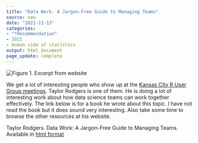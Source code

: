 ```yaml
---
title: "Data Work. A Jargon-Free Guide to Managing Teams"
source: new
date: "2021-11-13"
categories:
- "*Recommendation"
- 2021
- Human side of statistics
output: html_document
page_update: complete
---
```


![Figure 1. Excerpt from website](http://www.pmean.com/new-images/21/data-work-01.png)

<div class="notes">

We get a lot of interesting people who show up at the [Kansas City R User Group meetings][kcr1]. Taylor Rodgers is one of them. He is doing a lot of interesting work about how data science teams can work together effectively. The link below is for a book he wrote about this topic. I have not read the book but it does sound very interesting. Also take some time to browse the other resources at his website.

Taylor Rodgers. Data Work: A Jargon-Free Guide to Managing Teams. Available in [html format][rod1]

[kcr1]: https://www.meetup.com/Kansas-City-R-Users-Group/

[rod1]: https://www.taylorrodgers.com/store/p4/how-to-manage-successful-data-team.html

</div>
